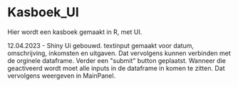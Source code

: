 # Kasboek_UI


Hier wordt een kasboek gemaakt in R, met UI. 

12.04.2023 - Shiny Ui gebouwd. textinput gemaakt voor datum, omschrijving, inkomsten en uitgaven. Dat vervolgens kunnen verbinden met de orginele dataframe. Verder een "submit" button geplaatst. Wanneer die geactiveerd wordt moet alle inputs in de dataframe in komen te zitten. Dat vervolgens weergeven in MainPanel. 
